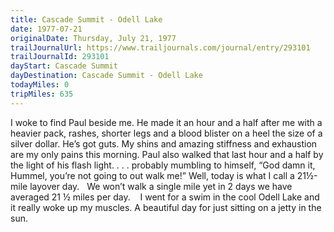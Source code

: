 ```yaml
---
title: Cascade Summit - Odell Lake
date: 1977-07-21
originalDate: Thursday, July 21, 1977
trailJournalUrl: https://www.trailjournals.com/journal/entry/293101
trailJournalId: 293101
dayStart: Cascade Summit
dayDestination: Cascade Summit - Odell Lake
todayMiles: 0
tripMiles: 635
---
```

I woke to find Paul beside me. He made it an hour and a half after me with a heavier pack, rashes, shorter legs and a blood blister on a heel the size of a silver dollar. He’s got guts. My shins and amazing stiffness and exhaustion are my only pains this morning. Paul also walked that last hour and a half by the light of his flash light. . . . probably mumbling to himself, “God damn it, Hummel, you’re not going to out walk me!” Well, today is what I call a 21½-mile layover day.   We won’t walk a single mile yet in 2 days we have averaged 21 ½ miles per day.    I went for a swim in the cool Odell Lake and it really woke up my muscles. A beautiful day for just sitting on a jetty in the sun.
